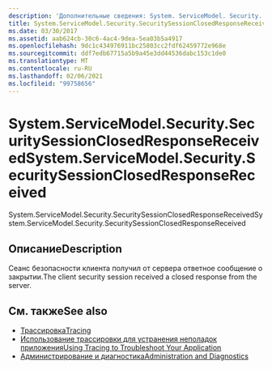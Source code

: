 ```yaml
---
description: 'Дополнительные сведения: System. ServiceModel. Security. Секуритисессионклоседреспонсерецеивед'
title: System.ServiceModel.Security.SecuritySessionClosedResponseReceived
ms.date: 03/30/2017
ms.assetid: aab624cb-30c6-4ac4-9dea-5ea03b5a4917
ms.openlocfilehash: 9dc1c434976911bc25803cc2fdf62459772e968e
ms.sourcegitcommit: ddf7edb67715a5b9a45e3dd44536dabc153c1de0
ms.translationtype: MT
ms.contentlocale: ru-RU
ms.lasthandoff: 02/06/2021
ms.locfileid: "99758656"
---
```

# <a name="systemservicemodelsecuritysecuritysessionclosedresponsereceived"></a><span data-ttu-id="919bb-103">System.ServiceModel.Security.SecuritySessionClosedResponseReceived</span><span class="sxs-lookup"><span data-stu-id="919bb-103">System.ServiceModel.Security.SecuritySessionClosedResponseReceived</span></span>

<span data-ttu-id="919bb-104">System.ServiceModel.Security.SecuritySessionClosedResponseReceived</span><span class="sxs-lookup"><span data-stu-id="919bb-104">System.ServiceModel.Security.SecuritySessionClosedResponseReceived</span></span>  
  
## <a name="description"></a><span data-ttu-id="919bb-105">Описание</span><span class="sxs-lookup"><span data-stu-id="919bb-105">Description</span></span>  

 <span data-ttu-id="919bb-106">Сеанс безопасности клиента получил от сервера ответное сообщение о закрытии.</span><span class="sxs-lookup"><span data-stu-id="919bb-106">The client security session received a closed response from the server.</span></span>  
  
## <a name="see-also"></a><span data-ttu-id="919bb-107">См. также</span><span class="sxs-lookup"><span data-stu-id="919bb-107">See also</span></span>

- [<span data-ttu-id="919bb-108">Трассировка</span><span class="sxs-lookup"><span data-stu-id="919bb-108">Tracing</span></span>](index.md)
- [<span data-ttu-id="919bb-109">Использование трассировки для устранения неполадок приложения</span><span class="sxs-lookup"><span data-stu-id="919bb-109">Using Tracing to Troubleshoot Your Application</span></span>](using-tracing-to-troubleshoot-your-application.md)
- [<span data-ttu-id="919bb-110">Администрирование и диагностика</span><span class="sxs-lookup"><span data-stu-id="919bb-110">Administration and Diagnostics</span></span>](../index.md)
